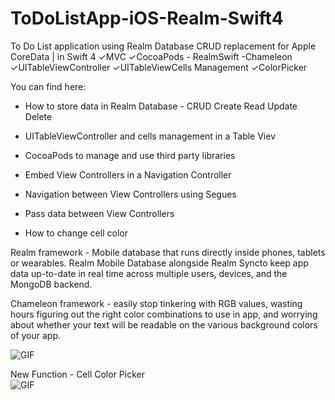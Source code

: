 # ToDoListApp-iOS-Realm-Swift4
To Do List application using Realm Database CRUD replacement for Apple CoreData | in Swift 4 ✓MVC  ✓CocoaPods - RealmSwift -Chameleon ✓UITableViewController ✓UITableViewCells Management ✓ColorPicker

You can find here:

* How to store data in Realm Database - CRUD Create Read Update Delete
* UITableViewController and cells management in a Table Viev

* CocoaPods to manage and use third party libraries
* Embed View Controllers in a Navigation Controller
* Navigation between View Controllers using Segues
* Pass data between View Controllers
* How to change cell color

Realm framework - Mobile database that runs directly inside phones, tablets or wearables. Realm Mobile Database alongside 
Realm Syncto keep app data up-to-date in real time across multiple users, devices, and the MongoDB backend.

Chameleon framework - easily stop tinkering with RGB values, wasting hours figuring out the right color combinations 
to use in app, and worrying about whether your text will be readable on the various background colors of your app.

![GIF](https://s8.gifyu.com/images/Hnet-image-3.gif) 


New Function - Cell Color Picker  
![GIF](https://s8.gifyu.com/images/Hnet-image-5e9a3070f1605202f.gif) 
